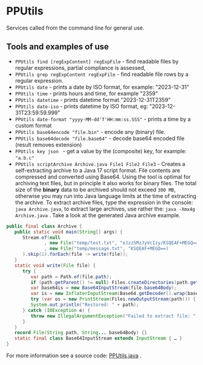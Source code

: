 # PPUtils

Services called from the command line for general use.

## Tools and examples of use

- `PPUtils find [regExpContent] regExpFile` - find readable files by regular expressions, partial compliance is assessed,
- `PPUtils grep regExpContent regExpFile` - find readable file rows by a regular expression.
- `PPUtils date` - prints a date by ISO format, for example: "2023-12-31"
- `PPUtils time` - prints hours and time, for example "2359"
- `PPUtils datetime` - prints datetime format "2023-12-31T2359"
- `PPUtils date-iso` - prints datetime by ISO format, eg: "2023-12-31T23:59:59.999"
- `PPUtils date-format "yyyy-MM-dd'T'HH:mm:ss.SSS"` - prints a time by a custom format
- `PPUtils base64encode "file.bin"` - encode any (binary) file.
- `PPUtils base64decode "file.base64"` - decode base64 encoded file (result removes extension)
- `PPUtils key json ` - get a value by the (composite) key, for example: `"a.b.c"`
- `PPUtils scriptArchive Archive.java File1 File2 File3` - Creates a self-extracting archive to a Java 17 script format.
   File contents are compressed and converted using Base64.
   Using the tool is optimal for archiving text files, but in principle it also works for binary files.
   The total size of the **binary** data to be archived should not exceed `300 MB`, otherwise you may run into Java language limits at the time of extracting the archive.
   To extract archive files, type the expression in the console: `java Archive.java`, to extract large archives, use rather the: `java -Xmx4g Archive.java` .
   Take a look at the generated Java archive example.
```java
public final class Archive {
   public static void main(String[] args) {
      Stream.of(null
              , new File("temp/test.txt", "eJzzSMzJyVcIzy/KSQEAF+MEGQ==")
              , new File("temp/message.txt", "KSQEAF+MEGQ==)
      ).skip(1).forEach(file -> write(file));
   }
   static void write(File file) {
      try {
         var path = Path.of(file.path);
         if (path.getParent() != null) Files.createDirectories(path.getParent());
         var base64is = new Base64InputStream(file.base64Body);
         var is = new InflaterInputStream(Base64.getDecoder().wrap(base64is), new Inflater());
         try (var os = new PrintStream(Files.newOutputStream(path))) { is.transferTo(os); }
         System.out.println("Restored: " + path);
      } catch (IOException e) {
         throw new IllegalArgumentException("Failed to extract file: " + file.path, e);
      }
   }
   record File(String path, String... base64Body) {}
   static final class Base64InputStream extends InputStream { … }
}
```

For more information see a source code: [PPUtils.java](../src/main/java/net/ponec/script/PPUtils.java) .